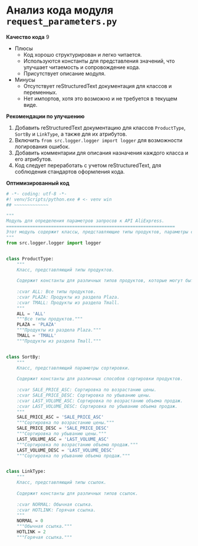 # Анализ кода модуля `request_parameters.py`

**Качество кода**
9
-  Плюсы
    - Код хорошо структурирован и легко читается.
    - Используются константы для представления значений, что улучшает читаемость и сопровождение кода.
    - Присутствует описание модуля.
-  Минусы
    - Отсутствует reStructuredText документация для классов и переменных.
    - Нет импортов, хотя это возможно и не требуется в текущем виде.

**Рекомендации по улучшению**

1. Добавить reStructuredText документацию для классов `ProductType`, `SortBy` и `LinkType`, а также для их атрибутов.
2. Включить `from src.logger.logger import logger` для возможности логирования ошибок.
3. Добавить комментарии для описания назначения каждого класса и его атрибутов.
4. Код следует переработать с учетом reStructuredText, для соблюдения стандартов оформления кода.

**Оптимизированный код**

```python
# -*- coding: utf-8 -*-
#! venv/Scripts/python.exe # <- venv win
## ~~~~~~~~~~~~~

"""
Модуль для определения параметров запросов к API AliExpress.
================================================================
Этот модуль содержит классы, представляющие типы продуктов, параметры сортировки и типы ссылок.
"""
from src.logger.logger import logger


class ProductType:
    """
    Класс, представляющий типы продуктов.
    
    Содержит константы для различных типов продуктов, которые могут быть запрошены.
    
    :cvar ALL: Все типы продуктов.
    :cvar PLAZA: Продукты из раздела Plaza.
    :cvar TMALL: Продукты из раздела Tmall.
    """
    ALL = 'ALL'
    """Все типы продуктов."""
    PLAZA = 'PLAZA'
    """Продукты из раздела Plaza."""
    TMALL = 'TMALL'
    """Продукты из раздела Tmall."""


class SortBy:
    """
    Класс, представляющий параметры сортировки.
    
    Содержит константы для различных способов сортировки продуктов.
    
    :cvar SALE_PRICE_ASC: Сортировка по возрастанию цены.
    :cvar SALE_PRICE_DESC: Сортировка по убыванию цены.
    :cvar LAST_VOLUME_ASC: Сортировка по возрастанию объема продаж.
    :cvar LAST_VOLUME_DESC: Сортировка по убыванию объема продаж.
    """
    SALE_PRICE_ASC = 'SALE_PRICE_ASC'
    """Сортировка по возрастанию цены."""
    SALE_PRICE_DESC = 'SALE_PRICE_DESC'
    """Сортировка по убыванию цены."""
    LAST_VOLUME_ASC = 'LAST_VOLUME_ASC'
    """Сортировка по возрастанию объема продаж."""
    LAST_VOLUME_DESC = 'LAST_VOLUME_DESC'
    """Сортировка по убыванию объема продаж."""


class LinkType:
    """
    Класс, представляющий типы ссылок.
    
    Содержит константы для различных типов ссылок.
    
    :cvar NORMAL: Обычная ссылка.
    :cvar HOTLINK: Горячая ссылка.
    """
    NORMAL = 0
    """Обычная ссылка."""
    HOTLINK = 2
    """Горячая ссылка."""
```